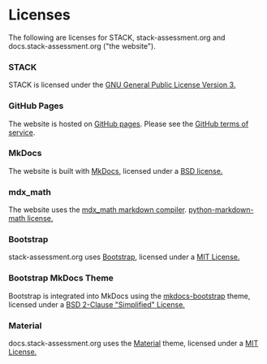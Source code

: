 # Licenses
The following are licenses for STACK, stack-assessment.org and docs.stack-assessment.org ("the website").

### STACK

STACK is licensed under the <a href="https://github.com/maths/moodle-qtype_stack/blob/master/COPYING.txt">GNU General Public License Version 3.</a>

### GitHub Pages

The website is hosted on <a href="https://pages.github.com/">GitHub pages</a>. Please see the <a href="https://docs.github.com/en/github/site-policy/github-terms-of-service">GitHub terms of service</a>.

### MkDocs

The website is built with <a href="https://www.mkdocs.org/">MkDocs</a>, licensed under a <a href="https://www.mkdocs.org/about/license/">BSD license.</a>

### mdx_math

The website uses the <a href="https://github.com/mitya57/python-markdown-math">mdx_math markdown compiler</a>. <a href="https://github.com/mitya57/python-markdown-math">python-markdown-math license.</a>

### Bootstrap

stack-assessment.org uses <a href="https://getbootstrap.com/">Bootstrap</a>, licensed under a <a href="https://github.com/twbs/bootstrap/blob/v4.0.0/LICENSE">MIT License.</a>

### Bootstrap MkDocs Theme

Bootstrap is integrated into MkDocs using the <a href="https://github.com/mkdocs/mkdocs-bootstrap">mkdocs-bootstrap</a> theme, licensed under a <a href="https://github.com/mkdocs/mkdocs-bootstrap/blob/master/LICENSE">BSD 2-Clause "Simplified" License.</a>

### Material
docs.stack-assessment.org uses the <a href="https://github.com/squidfunk/mkdocs-material">Material</a> theme, licensed under a <a href="https://github.com/squidfunk/mkdocs-material/blob/master/LICENSE">MIT License.</a>